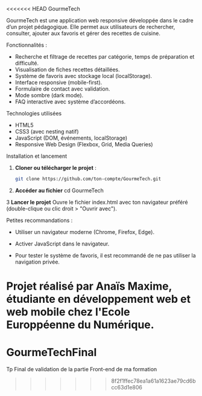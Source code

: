 <<<<<<< HEAD
GourmeTech

GourmeTech est une application web responsive développée dans le cadre d’un projet pédagogique. Elle permet aux utilisateurs de rechercher, consulter, ajouter aux favoris et gérer des recettes de cuisine.

Fonctionnalités : 

- Recherche et filtrage de recettes par catégorie, temps de préparation et difficulté.
- Visualisation de fiches recettes détaillées.
- Système de favoris avec stockage local (localStorage).
- Interface responsive (mobile-first).
- Formulaire de contact avec validation.
- Mode sombre (dark mode).
- FAQ interactive avec système d’accordéons.

Technologies utilisées

- HTML5
- CSS3 (avec nesting natif)
- JavaScript (DOM, événements, localStorage)
- Responsive Web Design (Flexbox, Grid, Media Queries)




Installation et lancement

1. **Cloner ou télécharger le projet** :
   ```bash
   git clone https://github.com/ton-compte/GourmeTech.git

2. **Accéder au fichier**
    cd GourmeTech

3 **Lancer le projet** 
    Ouvre le fichier index.html avec ton navigateur préféré (double-clique ou clic droit > "Ouvrir avec").



Petites recommandations : 

- Utiliser un navigateur moderne (Chrome, Firefox, Edge).

- Activer JavaScript dans le navigateur.

- Pour tester le système de favoris, il est recommandé de ne pas utiliser la navigation privée.



Projet réalisé par Anaïs Maxime, étudiante en développement web et web mobile chez l'Ecole Europpéenne du Numérique.
=======
# GourmeTechFinal
Tp Final de validation de la partie Front-end de ma formation
>>>>>>> 8f2f1ffec78ea1a61a1623ae79cd6bcc63d1e806
